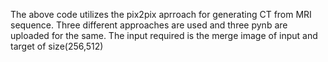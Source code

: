 The above code utilizes the pix2pix aprroach for generating CT from MRI sequence. Three different approaches are used and three pynb are uploaded for the same. The input required is the merge image of input and target of size(256,512)

